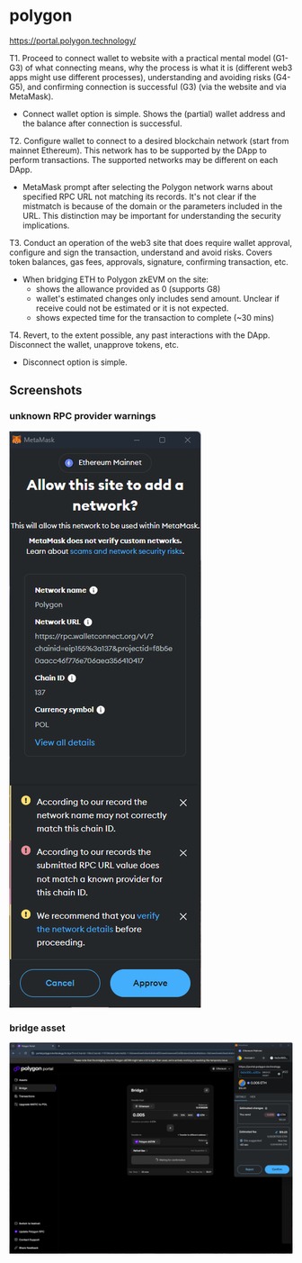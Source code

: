 # polygon
https://portal.polygon.technology/

T1. Proceed to connect wallet to website with a practical mental model (G1-G3) of what connecting means, why the process is what it is (different web3 apps might use different processes), understanding and avoiding risks (G4-G5), and confirming connection is successful (G3) (via the website and via MetaMask).

- Connect wallet option is simple. Shows the (partial) wallet address and the balance after connection is successful.

T2. Configure wallet to connect to a desired blockchain network (start from mainnet Ethereum). This network has to be supported by the DApp to perform transactions. The supported networks may be different on each DApp.

- MetaMask prompt after selecting the Polygon network warns about specified RPC URL not matching its records. It's not clear if the mistmatch is because of the domain or the parameters included in the URL. This distinction may be important for understanding the security implications.

T3. Conduct an operation of the web3 site that does require wallet approval, configure and sign the transaction, understand and avoid risks. Covers token balances, gas fees, approvals, signature, confirming transaction, etc.

- When bridging ETH to Polygon zkEVM on the site:
    - shows the allowance provided as 0 (supports G8)
    - wallet's estimated changes only includes send amount. Unclear if receive could not be estimated or it is not expected.
    - shows expected time for the transaction to complete (~30 mins)


T4. Revert, to the extent possible, any past interactions with the DApp. Disconnect the wallet, unapprove tokens, etc.

- Disconnect option is simple.


## Screenshots
### unknown RPC provider warnings
![add network prompt](image-34.png)

### bridge asset
![estimated changes](image-35.png)